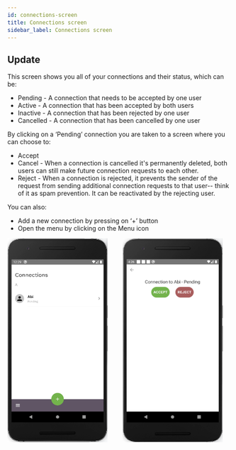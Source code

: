 ```yaml
---
id: connections-screen
title: Connections screen
sidebar_label: Connections screen
---
```


## Update

This screen shows you all of your connections and their status, which can be:

- Pending - A connection that needs to be accepted by one user
- Active - A connection that has been accepted by both users
- Inactive - A connection that has been rejected by one user
- Cancelled - A connection that has been cancelled by one user

By clicking on a ‘Pending’ connection you are taken to a screen where you can choose to:

- Accept
- Cancel - When a connection is cancelled it's permanently deleted, both users can still make future connection requests to each other. 
- Reject - When a connection is rejected, it prevents the sender of the request from sending additional connection requests to that user-- think of it as spam prevention. It can be reactivated by the rejecting user.

You can also:

- Add a new connection by pressing on ‘+’ button
- Open the menu by clicking on the Menu icon

<p>
    <img src="assets/connections1.png" alt="connections" width="226" height="460" style="display: inline;"/>
    <img src="assets/connections2.png" alt="connections" width="226" height="460" style="display: inline; margin-left: 30px;"/>
</p>
